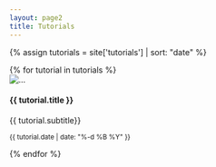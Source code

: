 ```yaml
---
layout: page2
title: Tutorials
---
```


{% assign tutorials = site['tutorials'] | sort: "date" %}

<div class="d-flex flex-row">
    {% for tutorial in tutorials %}
      <div>
        <div class="card box-shadow-hover pointer" style="max-width: 300px;">
          <img src="{{ tutorial.thumbnail }}" class="card-img-" alt="...">
          <div class="card-body">
            <h4 class="card-title"> {{ tutorial.title }}</h4>
            <p class="card-subtitle small text-muted mb-2"> {{ tutorial.subtitle}}</p>
	    <p class="card-text"><small class="text-muted"> {{ tutorial.date | date: "%-d %B %Y" }}</small></p>
            <a href="{{ tutorial.url }}" class="stretched-link"></a>
          </div>
        </div>
      </div>
    {% endfor %}
</div>
